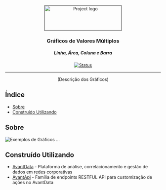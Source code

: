 <p align="center">
  <a href="" rel="noopener">
 <img width=250px height=82px src="https://i.imgur.com/zHVh1RJ.png" alt="Project logo"></a>
</p>

<h3 align="center">Gráficos de Valores Múltiplos</h3>
<h5 align="center">Linha, Área, Coluna e Barra</h5>

<div align="center">

[![Status](https://img.shields.io/badge/status-active-success.svg)]()

</div>

---

<p align="center"> (Descrição dos Gráficos)
    <br> 
</p>

## Índice

- [Sobre](#about)
- [Construído Utilizando](#built_using)

## Sobre <a name = "about"></a>

![Exemplos de Gráficos](https://i.imgur.com/iwWqfn7.png)
...

## Construído Utilizando <a name = "built_using"></a>

- [AvantData](https://www.avantdata.com.br/) - Plataforma de análise, correlacionamento e gestão de dados em redes corporativas
- [AvantApi](https://avantapi.avantsec.com.br/) - Família de endpoints RESTFUL API para customização de ações no AvantData